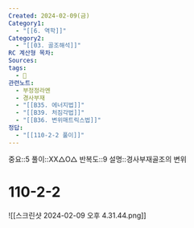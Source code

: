 ```yaml
---
Created: 2024-02-09(금)
Category1:
  - "[[6. 역학]]"
Category2:
  - "[[03. 골조해석]]"
RC 계산형 목차: 
Sources: 
tags:
  - 🧮
관련노트:
  - 부정정라멘
  - 경사부재
  - "[[B35. 에너지법]]"
  - "[[B39. 처짐각법]]"
  - "[[B36. 변위매트릭스법]]"
정답:
  - "[[110-2-2 풀이]]"
---
```

중요::5
풀이::XX△O△
반복도::9
설명::경사부재골조의 변위
#  110-2-2


![[스크린샷 2024-02-09 오후 4.31.44.png]]